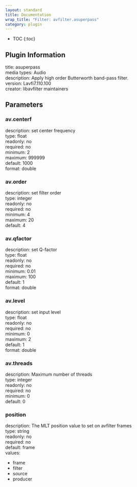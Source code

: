 ```yaml
---
layout: standard
title: Documentation
wrap_title: "Filter: avfilter.asuperpass"
category: plugin
---
```

* TOC
{:toc}

## Plugin Information

title: asuperpass  
media types:
Audio  
description: Apply high order Butterworth band-pass filter.  
version: Lavfi7.110.100  
creator: libavfilter maintainers  

## Parameters

### av.centerf

  
description:
set center frequency  
type: float  
readonly: no  
required: no  
minimum: 2  
maximum: 999999  
default: 1000  
format: double  

### av.order

  
description:
set filter order  
type: integer  
readonly: no  
required: no  
minimum: 4  
maximum: 20  
default: 4  

### av.qfactor

  
description:
set Q-factor  
type: float  
readonly: no  
required: no  
minimum: 0.01  
maximum: 100  
default: 1  
format: double  

### av.level

  
description:
set input level  
type: float  
readonly: no  
required: no  
minimum: 0  
maximum: 2  
default: 1  
format: double  

### av.threads

  
description:
Maximum number of threads  
type: integer  
readonly: no  
required: no  
minimum: 0  
default: 0  

### position

  
description:
The MLT position value to set on avfilter frames  
type: string  
readonly: no  
required: no  
default: frame  
values:  

* frame
* filter
* source
* producer

